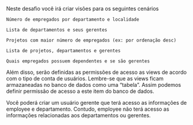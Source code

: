 

Neste desafio você irá criar visões para os seguintes cenários 

    Número de empregados por departamento e localidade 

    Lista de departamentos e seus gerentes 

    Projetos com maior número de empregados (ex: por ordenação desc) 

    Lista de projetos, departamentos e gerentes 

    Quais empregados possuem dependentes e se são gerentes 

 

Além disso, serão definidas as permissões de acesso as views de acordo com o tipo de conta de usuários. Lembre-se que as views ficam armazaneadas no banco de dados como uma “tabela”. Assim podemos definir permissão de acesso a este item do banco de dados.  

 

Você poderá criar um usuário gerente que terá acesso as informações de employee e departamento. Contudo, employee não terá acesso as informações relacionadas aos departamentos ou gerentes. 
